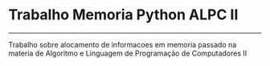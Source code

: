 # Trabalho Memoria Python ALPC II
---
 Trabalho sobre alocamento de informacoes em memoria passado na materia de Algoritmo e Linguagem de Programação de Computadores II
 

